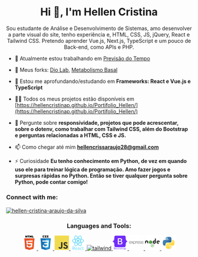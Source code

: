 <h1 align="center">Hi 👋, I'm Hellen Cristina</h1>
<p align="center">Sou estudante de Análise e Desenvolvimento de Sistemas, amo desenvolver a parte visual do site, tenho experiência e, HTML, CSS, JS, jQuery, React e Tailwind CSS. Pretendo aprender Vue.js, Next.js, TypeScript e um pouco de Back-end, como APIs e PHP.</p>

- 🔭 Atualmente estou trabalhando em [Previsão do Tempo](https://github.com/HellenCristinaP/previsao_do_tempo/tree/main)

- 🤝 Meus forks: [Dio Lab](https://github.com/HellenCristinaP/dio-lab-open-source), [Metabolismo Basal](https://github.com/HellenCristinaP/metabolismobasal)

- 🌱 Estou me aprofundando/estudando em **Frameworks: React e Vue.js e TypeScript**

- 👨‍💻 Todos os meus projetos estão disponíveis em [https://hellencristinap.github.io/Portifolio_Hellen/](https://hellencristinap.github.io/Portifolio_Hellen/)

- 💬 Pergunte sobre **responsividade, projetos que pode acrescentar, sobre o dotenv, como trabalhar com Tailwind CSS, além do Bootstrap e perguntas relacionadas a HTML, CSS e JS.**

- 📫 Como chegar até mim **hellencrissaraujo28@gmail.com**

- ⚡ Curiosidade **Eu tenho conhecimento em Python, de vez em quando uso ele para treinar lógica de programação. Amo fazer jogos e surpresas rápidas no Python. Então se tiver qualquer pergunta sobre Python, pode contar comigo!**

<h3 align="left">Connect with me:</h3>
<p align="left">
<a href="https://linkedin.com/in/hellen-cristina-araujo-da-silva" target="blank"><img align="center" src="https://raw.githubusercontent.com/rahuldkjain/github-profile-readme-generator/master/src/images/icons/Social/linked-in-alt.svg" alt="hellen-cristina-araujo-da-silva" height="30" width="40" /></a>
</p>

<h3 align="center">Languages and Tools:</h3>
<p align="center">
<a href="https://www.w3.org/html/" target="_blank" rel="noreferrer"> <img src="https://raw.githubusercontent.com/devicons/devicon/master/icons/html5/html5-original-wordmark.svg" alt="html5" width="40" height="40"/> </a>   <a href="https://www.w3schools.com/css/" target="_blank" rel="noreferrer"><img src="https://raw.githubusercontent.com/devicons/devicon/master/icons/css3/css3-original-wordmark.svg" alt="css3" width="40" height="40"/> </a>   <a href="https://developer.mozilla.org/en-US/docs/Web/JavaScript" target="_blank" rel="noreferrer"> <img src="https://raw.githubusercontent.com/devicons/devicon/master/icons/javascript/javascript-original.svg" alt="javascript" width="40" height="40"/> </a>   <a href="https://reactjs.org/" target="_blank" rel="noreferrer"> <img src="https://raw.githubusercontent.com/devicons/devicon/master/icons/react/react-original-wordmark.svg" alt="react" width="40" height="40"/> </a>   <a href="https://tailwindcss.com/" target="_blank" rel="noreferrer"> <img src="https://www.vectorlogo.zone/logos/tailwindcss/tailwindcss-icon.svg" alt="tailwind" width="40" height="40"/> </a>  <a href="https://getbootstrap.com" target="_blank" rel="noreferrer"><img src="https://raw.githubusercontent.com/devicons/devicon/master/icons/bootstrap/bootstrap-plain-wordmark.svg" alt="bootstrap" width="40" height="40"/> </a>   <a href="https://expressjs.com" target="_blank" rel="noreferrer"> <img src="https://raw.githubusercontent.com/devicons/devicon/master/icons/express/express-original-wordmark.svg" alt="express" width="40" height="40"/> </a>   <a href="https://nodejs.org" target="_blank" rel="noreferrer"> <img src="https://raw.githubusercontent.com/devicons/devicon/master/icons/nodejs/nodejs-original-wordmark.svg" alt="nodejs" width="40" height="40"/> </a>   <a href="https://www.python.org" target="_blank" rel="noreferrer"> <img src="https://raw.githubusercontent.com/devicons/devicon/master/icons/python/python-original.svg" alt="python" width="40" height="40"/> </a>
</p>
